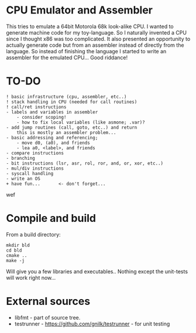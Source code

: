 # CPU Emulator and Assembler

This tries to emulate a 64bit Motorola 68k look-alike CPU.
I wanted to generate machine code for my toy-language.
So I naturally invented a CPU since I thought x86 was too complicated.
It also presented an opportunity to actually generate code but from
an assembler instead of directly from the language. So instead
of finishing the language I started to write an assembler for the
emulated CPU...  Good riddance!

# TO-DO
```pre
! basic infrastructure (cpu, assembler, etc..)
! stack handling in CPU (needed for call routines)
! call/ret instructions
- labels and variables in assembler
    - consider scoping!
    - how to fix local variables (like asmone; .var)?    
- add jump routines (call, goto, etc..) and return
    this is mostly an assembler problem...
- basic addressing and referencing; 
    - move d0, (a0), and friends
    - lea a0, <label>, and friends
- compare instructions
- branching     
- bit instructions (lsr, asr, rol, ror, and, or, xor, etc..)
- mul/div instructions
- syscall handling
- write an OS
+ have fun...       <- don't forget...
```

wef

# Compile and build
From a build directory:
```shell
mkdir bld
cd bld
cmake ..
make -j
```
Will give you a few libraries and executables..
Nothing except the unit-tests will work right now...


# External sources
* libfmt - part of source tree.
* testrunner - https://github.com/gnilk/testrunner - for unit testing

